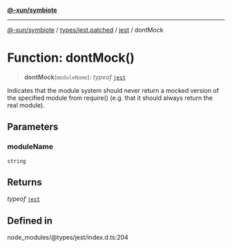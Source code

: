 [**@-xun/symbiote**](../../../../../README.md)

***

[@-xun/symbiote](../../../../../README.md) / [types/jest.patched](../../../README.md) / [jest](../README.md) / dontMock

# Function: dontMock()

> **dontMock**(`moduleName`): *typeof* [`jest`](../README.md)

Indicates that the module system should never return a mocked version
of the specified module from require() (e.g. that it should always return the real module).

## Parameters

### moduleName

`string`

## Returns

*typeof* [`jest`](../README.md)

## Defined in

node\_modules/@types/jest/index.d.ts:204
